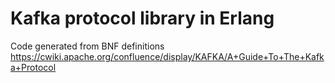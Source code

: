 # Kafka protocol library in Erlang

Code generated from BNF definitions https://cwiki.apache.org/confluence/display/KAFKA/A+Guide+To+The+Kafka+Protocol

